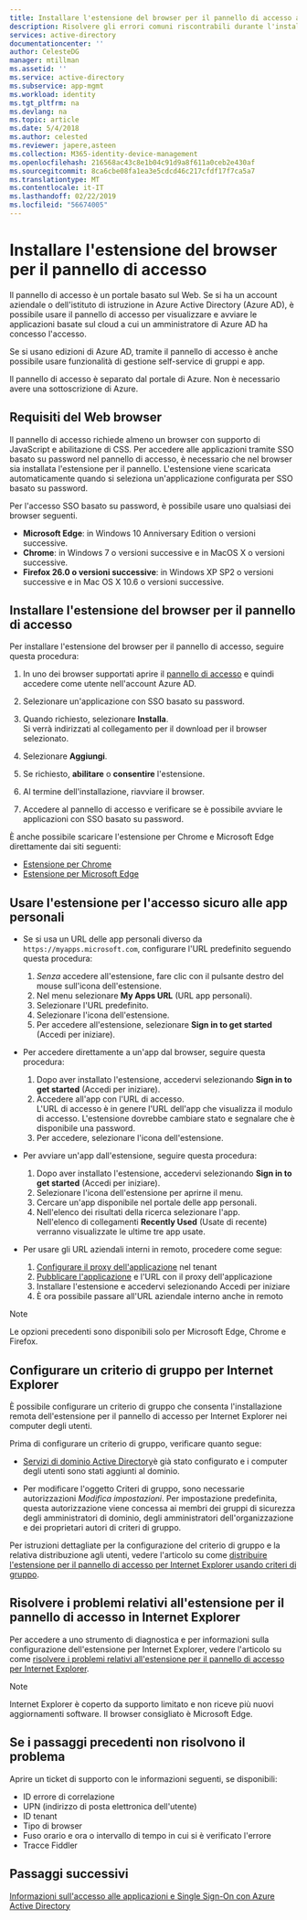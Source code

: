 ```yaml
---
title: Installare l'estensione del browser per il pannello di accesso alle applicazioni | Microsoft Docs
description: Risolvere gli errori comuni riscontrabili durante l'installazione dell'estensione del browser per il pannello di accesso.
services: active-directory
documentationcenter: ''
author: CelesteDG
manager: mtillman
ms.assetid: ''
ms.service: active-directory
ms.subservice: app-mgmt
ms.workload: identity
ms.tgt_pltfrm: na
ms.devlang: na
ms.topic: article
ms.date: 5/4/2018
ms.author: celested
ms.reviewer: japere,asteen
ms.collection: M365-identity-device-management
ms.openlocfilehash: 216568ac43c8e1b04c91d9a8f611a0ceb2e430af
ms.sourcegitcommit: 8ca6cbe08fa1ea3e5cdcd46c217cfdf17f7ca5a7
ms.translationtype: MT
ms.contentlocale: it-IT
ms.lasthandoff: 02/22/2019
ms.locfileid: "56674005"
---
```

# <a name="install-the-access-panel-browser-extension"></a>Installare l'estensione del browser per il pannello di accesso

Il pannello di accesso è un portale basato sul Web. Se si ha un account aziendale o dell'istituto di istruzione in Azure Active Directory (Azure AD), è possibile usare il pannello di accesso per visualizzare e avviare le applicazioni basate sul cloud a cui un amministratore di Azure AD ha concesso l'accesso. 

Se si usano edizioni di Azure AD, tramite il pannello di accesso è anche possibile usare funzionalità di gestione self-service di gruppi e app. 

Il pannello di accesso è separato dal portale di Azure. Non è necessario avere una sottoscrizione di Azure.

## <a name="web-browser-requirements"></a>Requisiti del Web browser

Il pannello di accesso richiede almeno un browser con supporto di JavaScript e abilitazione di CSS. Per accedere alle applicazioni tramite SSO basato su password nel pannello di accesso, è necessario che nel browser sia installata l'estensione per il pannello. L'estensione viene scaricata automaticamente quando si seleziona un'applicazione configurata per SSO basato su password.

Per l'accesso SSO basato su password, è possibile usare uno qualsiasi dei browser seguenti.

- **Microsoft Edge**: in Windows 10 Anniversary Edition o versioni successive. 
- **Chrome**: in Windows 7 o versioni successive e in MacOS X o versioni successive.
- **Firefox 26.0 o versioni successive**: in Windows XP SP2 o versioni successive e in Mac OS X 10.6 o versioni successive.

## <a name="install-the-access-panel-browser-extension"></a>Installare l'estensione del browser per il pannello di accesso

Per installare l'estensione del browser per il pannello di accesso, seguire questa procedura:

1.  In uno dei browser supportati aprire il [pannello di accesso](https://myapps.microsoft.com) e quindi accedere come utente nell'account Azure AD.

2.  Selezionare un'applicazione con SSO basato su password.

3.  Quando richiesto, selezionare **Installa**.  
    Si verrà indirizzati al collegamento per il download per il browser selezionato. 
    
4.  Selezionare **Aggiungi**.

5.  Se richiesto, **abilitare** o **consentire** l'estensione.

6.  Al termine dell'installazione, riavviare il browser.

7.  Accedere al pannello di accesso e verificare se è possibile avviare le applicazioni con SSO basato su password.

È anche possibile scaricare l'estensione per Chrome e Microsoft Edge direttamente dai siti seguenti:

- [Estensione per Chrome](https://chrome.google.com/webstore/detail/access-panel-extension/ggjhpefgjjfobnfoldnjipclpcfbgbhl)
- [Estensione per Microsoft Edge](https://www.microsoft.com/store/apps/9pc9sckkzk84) 

## <a name="use-the-my-apps-secure-sign-in-extension"></a>Usare l'estensione per l'accesso sicuro alle app personali
* Se si usa un URL delle app personali diverso da `https://myapps.microsoft.com`, configurare l'URL predefinito seguendo questa procedura:
   1. *Senza* accedere all'estensione, fare clic con il pulsante destro del mouse sull'icona dell'estensione.
   2. Nel menu selezionare **My Apps URL** (URL app personali).
   3. Selezionare l'URL predefinito.
   4. Selezionare l'icona dell'estensione.
   5. Per accedere all'estensione, selezionare **Sign in to get started** (Accedi per iniziare).

* Per accedere direttamente a un'app dal browser, seguire questa procedura:
   1. Dopo aver installato l'estensione, accedervi selezionando **Sign in to get started** (Accedi per iniziare).
   2. Accedere all'app con l'URL di accesso.  
       L'URL di accesso è in genere l'URL dell'app che visualizza il modulo di accesso.
      L'estensione dovrebbe cambiare stato e segnalare che è disponibile una password.
   3. Per accedere, selezionare l'icona dell'estensione.

* Per avviare un'app dall'estensione, seguire questa procedura:
   1. Dopo aver installato l'estensione, accedervi selezionando **Sign in to get started** (Accedi per iniziare).
   2. Selezionare l'icona dell'estensione per aprirne il menu.
   3. Cercare un'app disponibile nel portale delle app personali.
   4. Nell'elenco dei risultati della ricerca selezionare l'app.  
       Nell'elenco di collegamenti **Recently Used** (Usate di recente) verranno visualizzate le ultime tre app usate.
       
* Per usare gli URL aziendali interni in remoto, procedere come segue:
    1. [Configurare il proxy dell'applicazione](https://docs.microsoft.com/azure/active-directory/active-directory-application-proxy-enable) nel tenant
    2. [Pubblicare l'applicazione](https://docs.microsoft.com/azure/active-directory/application-proxy-publish-azure-portal) e l'URL con il proxy dell'applicazione
    3. Installare l'estensione e accedervi selezionando Accedi per iniziare
    4. È ora possibile passare all'URL aziendale interno anche in remoto

> [!NOTE]
> Le opzioni precedenti sono disponibili solo per Microsoft Edge, Chrome e Firefox.

## <a name="set-up-a-group-policy-for-internet-explorer"></a>Configurare un criterio di gruppo per Internet Explorer

È possibile configurare un criterio di gruppo che consenta l'installazione remota dell'estensione per il pannello di accesso per Internet Explorer nei computer degli utenti.

Prima di configurare un criterio di gruppo, verificare quanto segue:

-   [Servizi di dominio Active Directory](https://msdn.microsoft.com/library/aa362244%28v=vs.85%29.aspx)è già stato configurato e i computer degli utenti sono stati aggiunti al dominio.

-   Per modificare l'oggetto Criteri di gruppo, sono necessarie autorizzazioni *Modifica impostazioni*. Per impostazione predefinita, questa autorizzazione viene concessa ai membri dei gruppi di sicurezza degli amministratori di dominio, degli amministratori dell'organizzazione e dei proprietari autori di criteri di gruppo.

Per istruzioni dettagliate per la configurazione del criterio di gruppo e la relativa distribuzione agli utenti, vedere l'articolo su come [distribuire l'estensione per il pannello di accesso per Internet Explorer usando criteri di gruppo](deploy-access-panel-browser-extension.md).

## <a name="troubleshoot-the-access-panel-extension-in-internet-explorer"></a>Risolvere i problemi relativi all'estensione per il pannello di accesso in Internet Explorer

Per accedere a uno strumento di diagnostica e per informazioni sulla configurazione dell'estensione per Internet Explorer, vedere l'articolo su come [risolvere i problemi relativi all'estensione per il pannello di accesso per Internet Explorer](manage-access-panel-browser-extension.md).

> [!NOTE]
> Internet Explorer è coperto da supporto limitato e non riceve più nuovi aggiornamenti software. Il browser consigliato è Microsoft Edge.

## <a name="if-the-preceding-steps-do-not-resolve-the-issue"></a>Se i passaggi precedenti non risolvono il problema

Aprire un ticket di supporto con le informazioni seguenti, se disponibili:

-   ID errore di correlazione
-   UPN (indirizzo di posta elettronica dell'utente)
-   ID tenant
-   Tipo di browser
-   Fuso orario e ora o intervallo di tempo in cui si è verificato l'errore
-   Tracce Fiddler

## <a name="next-steps"></a>Passaggi successivi
[Informazioni sull'accesso alle applicazioni e Single Sign-On con Azure Active Directory](what-is-single-sign-on.md)
